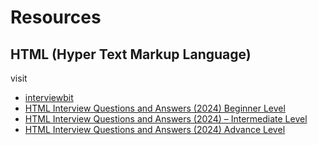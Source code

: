 # Resources

## HTML (Hyper Text Markup Language)

visit  
- [interviewbit](https://www.interviewbit.com/html-interview-questions/)
- [HTML Interview Questions and Answers (2024) Beginner Level](https://www.geeksforgeeks.org/html-interview-questions-answers-set-1/)
- [HTML Interview Questions and Answers (2024) – Intermediate Level](https://www.geeksforgeeks.org/html-interview-questions-answers-set-2/)
- [HTML Interview Questions and Answers (2024) Advance Level](https://www.geeksforgeeks.org/html-interview-questions-answers-set-3/)
